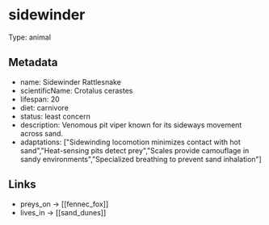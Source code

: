 # sidewinder

Type: animal

## Metadata

- name: Sidewinder Rattlesnake
- scientificName: Crotalus cerastes
- lifespan: 20
- diet: carnivore
- status: least concern
- description: Venomous pit viper known for its sideways movement across sand.
- adaptations: ["Sidewinding locomotion minimizes contact with hot sand","Heat-sensing pits detect prey","Scales provide camouflage in sandy environments","Specialized breathing to prevent sand inhalation"]

## Links

- preys_on -> [[fennec_fox]]
- lives_in -> [[sand_dunes]]
